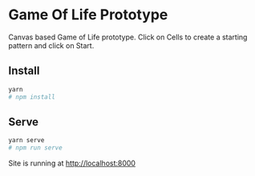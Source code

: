 # Game Of Life Prototype

Canvas based Game of Life prototype. Click on Cells to create a starting pattern and click on Start.

## Install
```bash
yarn
# npm install
```

## Serve
```bash
yarn serve
# npm run serve
```

Site is running at [http://localhost:8000](localhost:8000)
